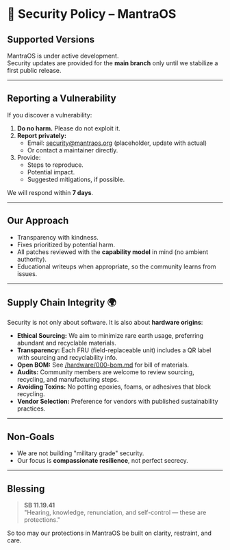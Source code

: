 # 🔐 Security Policy – MantraOS

## Supported Versions

MantraOS is under active development.  
Security updates are provided for the **main branch** only until we stabilize a first public release.

---

## Reporting a Vulnerability

If you discover a vulnerability:

1. **Do no harm.** Please do not exploit it.  
2. **Report privately:**  
   - Email: security@mantraos.org (placeholder, update with actual)  
   - Or contact a maintainer directly.  
3. Provide:
   - Steps to reproduce.  
   - Potential impact.  
   - Suggested mitigations, if possible.  

We will respond within **7 days**.  

---

## Our Approach

- Transparency with kindness.  
- Fixes prioritized by potential harm.  
- All patches reviewed with the **capability model** in mind (no ambient authority).  
- Educational writeups when appropriate, so the community learns from issues.  

---

## Supply Chain Integrity 🌍

Security is not only about software. It is also about **hardware origins**:

- **Ethical Sourcing:** We aim to minimize rare earth usage, preferring abundant and recyclable materials.  
- **Transparency:** Each FRU (field-replaceable unit) includes a QR label with sourcing and recyclability info.  
- **Open BOM:** See [/hardware/000-bom.md](hardware/000-bom.md) for bill of materials.  
- **Audits:** Community members are welcome to review sourcing, recycling, and manufacturing steps.  
- **Avoiding Toxins:** No potting epoxies, foams, or adhesives that block recycling.  
- **Vendor Selection:** Preference for vendors with published sustainability practices.  

---

## Non-Goals

- We are not building "military grade" security.  
- Our focus is **compassionate resilience**, not perfect secrecy.  

---

## Blessing

> **SB 11.19.41**  
> "Hearing, knowledge, renunciation, and self-control — these are protections."  

So too may our protections in MantraOS be built on clarity, restraint, and care.
